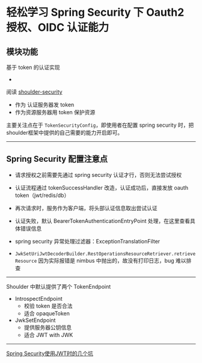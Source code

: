 # 轻松学习 Spring Security 下 Oauth2 授权、OIDC 认证能力

## 模块功能

基于 token 的认证实现

-

阅读 [shoulder-security](https://gitee.com/ChinaLym/shoulder-framework/tree/master/shoulder-build/shoulder-starter/shoulder-starter-auth-token)

- 作为 认证服务器发 token
- 作为资源服务器用 token 保护资源

主要关注点在于 `TokenSecurityConfig`，即使用者在配置 spring security 时，把shoulder框架中提供的自己需要的能力开启即可。

---

## Spring Security 配置注意点

- 请求授权之前需要先通过 spring security 认证才行，否则无法尝试授权

- 认证流程通过 tokenSuccessHandler 改造，认证成功后，直接发放 oauth token（jwt/redis/db）

- 再次请求时，服务作为客户端，将头部认证信息取出尝试认证

- 认证失败，默认 BearerTokenAuthenticationEntryPoint 处理，在这里查看具体错误信息

- spring security 异常处理过滤器：ExceptionTranslationFilter

- `JwkSetUriJwtDecoderBuilder.RestOperationsResourceRetriever.retrieveResource` 因为实际报错是 nimbus 中抛出的，故没有打印日志，bug 难以排查

---

Shoulder 中默认提供了两个 TokenEndpoint

- IntrospectEndpoint
    - 校验 token 是否合法
    - 适合 opaqueToken
- JwkSetEndpoint
    - 提供服务器公钥信息
    - 适合 JWT with JWK

---

[Spring Security使用JWT时的几个坑](https://www.jianshu.com/p/af955c2df0be)